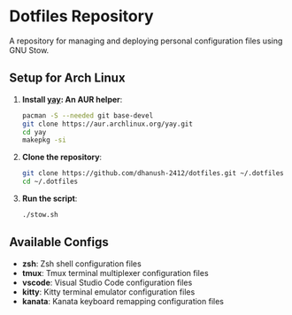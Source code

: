 # Dotfiles Repository

A repository for managing and deploying personal configuration files using GNU Stow.

## Setup for Arch Linux

1. **Install [yay](https://aur.archlinux.org/packages/yay): An AUR helper**:

   ```bash
   pacman -S --needed git base-devel
   git clone https://aur.archlinux.org/yay.git
   cd yay
   makepkg -si
   ```

2. **Clone the repository**:

   ```bash
   git clone https://github.com/dhanush-2412/dotfiles.git ~/.dotfiles
   cd ~/.dotfiles
   ```

3. **Run the script**:

   ```bash
   ./stow.sh
   ```

## Available Configs

- **zsh**: Zsh shell configuration files
- **tmux**: Tmux terminal multiplexer configuration files
- **vscode**: Visual Studio Code configuration files
- **kitty**: Kitty terminal emulator configuration files
- **kanata**: Kanata keyboard remapping configuration files
